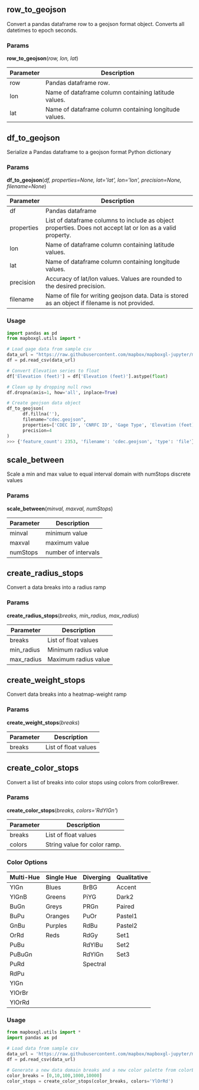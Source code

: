 ## row_to_geojson
Convert a pandas dataframe row to a geojson format object. Converts all datetimes to epoch seconds.

### Params
**row_to_geojson**(_row, lon, lat_)

Parameter | Description
--|--
row | Pandas dataframe row.
lon | Name of dataframe column containing latitude values.
lat | Name of dataframe column containing longitude values.

## df_to_geojson
Serialize a Pandas dataframe to a geojson format Python dictionary

### Params
**df_to_geojson**(_df, properties=None, lat='lat', lon='lon', precision=None, filename=None_)

Parameter | Description
--|--
df | Pandas dataframe
properties | List of dataframe columns to include as object properties. Does not accept lat or lon as a valid property.
lon | Name of dataframe column containing latitude values.
lat | Name of dataframe column containing longitude values.
precision | Accuracy of lat/lon values. Values are rounded to the desired precision.
filename | Name of file for writing geojson data. Data is stored as an object if filename is not provided.

### Usage

```python
import pandas as pd
from mapboxgl.utils import *

# Load gage data from sample csv
data_url = "https://raw.githubusercontent.com/mapbox/mapboxgl-jupyter/master/examples/cdec.csv"
df = pd.read_csv(data_url)

# Convert Elevation series to float
df['Elevation (feet)'] = df['Elevation (feet)'].astype(float)

# Clean up by dropping null rows
df.dropna(axis=1, how='all', inplace=True)

# Create geojson data object
df_to_geojson(
      df.fillna(''),
      filename="cdec.geojson",
      properties=['CDEC ID', 'CNRFC ID', 'Gage Type', 'Elevation (feet)'],
      precision=4
)
>>> {'feature_count': 2353, 'filename': 'cdec.geojson', 'type': 'file'}
```

## scale_between
Scale a min and max value to equal interval domain with numStops discrete values

### Params
**scale_between**(_minval, maxval, numStops_)

Parameter | Description
--|--
minval | minimum value
maxval | maximum value
numStops | number of intervals

## create_radius_stops
Convert a data breaks into a radius ramp

### Params
**create_radius_stops**(_breaks, min_radius, max_radius_)

Parameter | Description
--|--
breaks | List of float values
min_radius | Minimum radius value
max_radius | Maximum radius value

## create_weight_stops
Convert data breaks into a heatmap-weight ramp

### Params
**create_weight_stops**(_breaks_)

Parameter | Description
--|--
breaks | List of float values

## create_color_stops
Convert a list of breaks into color stops using colors from colorBrewer.

### Params
**create_color_stops**(_breaks, colors='RdYlGn'_)

Parameter | Description
--|--
breaks | List of float values
colors | String value for color ramp.

### Color Options

**Multi-Hue** | **Single Hue** | **Diverging** | **Qualitative**
--|--|--|--
YlGn | Blues | BrBG | Accent
YlGnB | Greens | PiYG | Dark2
BuGn | Greys | PRGn | Paired
BuPu | Oranges | PuOr | Pastel1
GnBu | Purples | RdBu | Pastel2
OrRd | Reds | RdGy | Set1
PuBu |  | RdYlBu | Set2
PuBuGn |  | RdYlGn | Set3
PuRd |  | Spectral |
RdPu |  |  |
YlGn |  |  |
YlOrBr |  |  |
YlOrRd |  |  |

### Usage
```python
from mapboxgl.utils import *
import pandas as pd

# Load data from sample csv
data_url = 'https://raw.githubusercontent.com/mapbox/mapboxgl-jupyter/master/examples/points.csv'
df = pd.read_csv(data_url)

# Generate a new data domain breaks and a new color palette from colorBrewer2
color_breaks = [0,10,100,1000,10000]
color_stops = create_color_stops(color_breaks, colors='YlOrRd')
```
